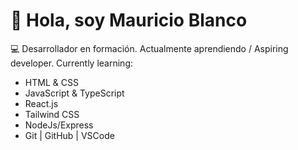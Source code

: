 # 👋 Hola, soy Mauricio Blanco

💻 Desarrollador en formación. Actualmente aprendiendo / Aspiring developer. Currently learning:
- HTML & CSS  
- JavaScript & TypeScript  
- React.js  
- Tailwind CSS
- NodeJs/Express
- Git | GitHub | VSCode
